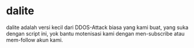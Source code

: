 # dalite
dalite adalah versi kecil dari DDOS-Attack biasa yang kami buat, yang suka dengan script ini, yok bantu motenisasi kami dengan men-subscribe atau mem-follow akun kami.

